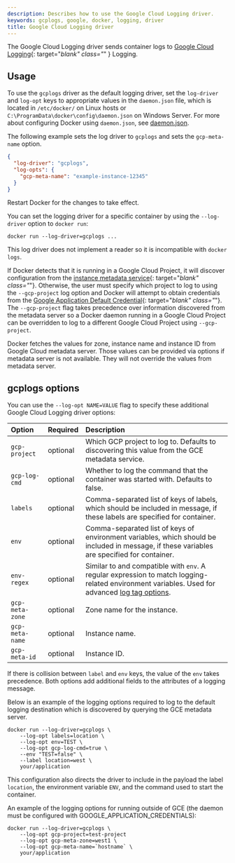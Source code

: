 ```yaml
---
description: Describes how to use the Google Cloud Logging driver.
keywords: gcplogs, google, docker, logging, driver
title: Google Cloud Logging driver
---
```

The Google Cloud Logging driver sends container logs to [Google Cloud Logging](https://cloud.google.com/logging/docs/){: target="*blank" class="*" } Logging.

## Usage

To use the `gcplogs` driver as the default logging driver, set the `log-driver` and `log-opt` keys to appropriate values in the `daemon.json` file, which is located in `/etc/docker/` on Linux hosts or `C:\ProgramData\docker\config\daemon.json` on Windows Server. For more about configuring Docker using `daemon.json`, see [daemon.json](/engine/reference/commandline/dockerd.md#daemon-configuration-file).

The following example sets the log driver to `gcplogs` and sets the `gcp-meta-name` option.

```json
{
  "log-driver": "gcplogs",
  "log-opts": {
    "gcp-meta-name": "example-instance-12345"
  }
}
```

Restart Docker for the changes to take effect.

You can set the logging driver for a specific container by using the `--log-driver` option to `docker run`:

    docker run --log-driver=gcplogs ...
    

This log driver does not implement a reader so it is incompatible with `docker logs`.

If Docker detects that it is running in a Google Cloud Project, it will discover configuration from the [instance metadata service](https://cloud.google.com/compute/docs/metadata){: target="*blank" class="*"}. Otherwise, the user must specify which project to log to using the `--gcp-project` log option and Docker will attempt to obtain credentials from the [Google Application Default Credential](https://developers.google.com/identity/protocols/application-default-credentials){: target="*blank" class="*"}. The `--gcp-project` flag takes precedence over information discovered from the metadata server so a Docker daemon running in a Google Cloud Project can be overridden to log to a different Google Cloud Project using `--gcp-project`.

Docker fetches the values for zone, instance name and instance ID from Google Cloud metadata server. Those values can be provided via options if metadata server is not available. They will not override the values from metadata server.

## gcplogs options

You can use the `--log-opt NAME=VALUE` flag to specify these additional Google Cloud Logging driver options:

| Option          | Required | Description                                                                                                                                                  |
|:--------------- |:-------- |:------------------------------------------------------------------------------------------------------------------------------------------------------------ |
| `gcp-project`   | optional | Which GCP project to log to. Defaults to discovering this value from the GCE metadata service.                                                               |
| `gcp-log-cmd`   | optional | Whether to log the command that the container was started with. Defaults to false.                                                                           |
| `labels`        | optional | Comma-separated list of keys of labels, which should be included in message, if these labels are specified for container.                                    |
| `env`           | optional | Comma-separated list of keys of environment variables, which should be included in message, if these variables are specified for container.                  |
| `env-regex`     | optional | Similar to and compatible with `env`. A regular expression to match logging-related environment variables. Used for advanced [log tag options](log_tags.md). |
| `gcp-meta-zone` | optional | Zone name for the instance.                                                                                                                                  |
| `gcp-meta-name` | optional | Instance name.                                                                                                                                               |
| `gcp-meta-id`   | optional | Instance ID.                                                                                                                                                 |

If there is collision between `label` and `env` keys, the value of the `env` takes precedence. Both options add additional fields to the attributes of a logging message.

Below is an example of the logging options required to log to the default logging destination which is discovered by querying the GCE metadata server.

    docker run --log-driver=gcplogs \
        --log-opt labels=location \
        --log-opt env=TEST \
        --log-opt gcp-log-cmd=true \
        --env "TEST=false" \
        --label location=west \
        your/application
    

This configuration also directs the driver to include in the payload the label `location`, the environment variable `ENV`, and the command used to start the container.

An example of the logging options for running outside of GCE (the daemon must be configured with GOOGLE_APPLICATION_CREDENTIALS):

    docker run --log-driver=gcplogs \
        --log-opt gcp-project=test-project
        --log-opt gcp-meta-zone=west1 \
        --log-opt gcp-meta-name=`hostname` \
        your/application